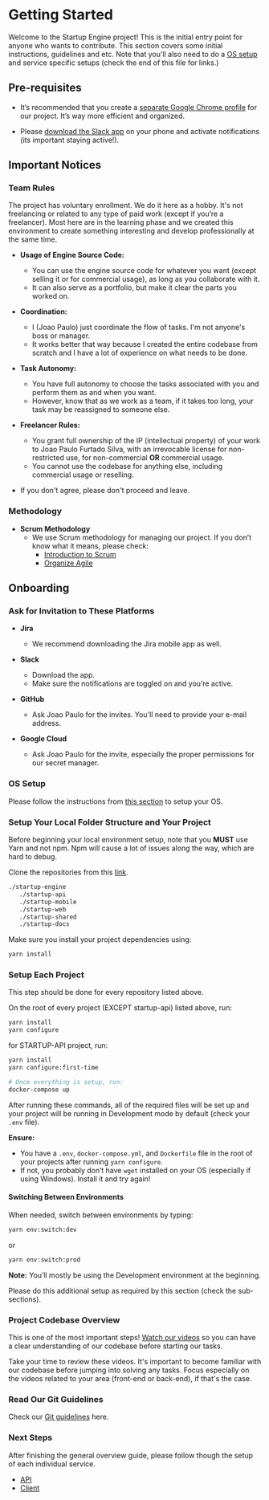 # Getting Started

Welcome to the Startup Engine project! This is the initial entry point for anyone who wants to contribute. This section covers some initial instructions, guidelines and etc. Note that you'll also need to do a [OS setup](../os/os-setup.md) and service specific setups (check the end of this file for links.)

## Pre-requisites


- It’s recommended that you create a [separate Google Chrome profile](https://www.youtube.com/watch?v=pEMhTumFtPo&ab_channel=MaxDalton) for our project. It’s way more efficient and organized.

- Please [download the Slack app](https://slack.com/downloads/windows) on your phone and activate notifications (its important staying active!).



## Important Notices

### Team Rules

The project has voluntary enrollment. We do it here as a hobby. It's not freelancing or related to any type of paid work (except if you’re a freelancer). Most here are in the learning phase and we created this environment to create something interesting and develop professionally at the same time.

- **Usage of Engine Source Code:**
  - You can use the engine source code for whatever you want (except selling it or for commercial usage), as long as you collaborate with it.
  - It can also serve as a portfolio, but make it clear the parts you worked on.

- **Coordination:**
  - I (Joao Paulo) just coordinate the flow of tasks. I'm not anyone's boss or manager.
  - It works better that way because I created the entire codebase from scratch and I have a lot of experience on what needs to be done.

- **Task Autonomy:**
  - You have full autonomy to choose the tasks associated with you and perform them as and when you want.
  - However, know that as we work as a team, if it takes too long, your task may be reassigned to someone else.

- **Freelancer Rules:**
  - You grant full ownership of the IP (intellectual property) of your work to Joao Paulo Furtado Silva, with an irrevocable license for non-restricted use, for non-commercial **OR** commercial usage.
  - You cannot use the codebase for anything else, including commercial usage or reselling.

- If you don't agree, please don't proceed and leave.

### Methodology

- **Scrum Methodology**
  - We use Scrum methodology for managing our project. If you don’t know what it means, please check:
    - [Introduction to Scrum](https://www.youtube.com/watch?v=InbOnXMAA7k&ab_channel=Moxie)
    - [Organize Agile](https://www.youtube.com/watch?v=2Vt7Ik8Ublw&ab_channel=OrganizeAgile)

 
## Onboarding

### Ask for Invitation to These Platforms


- **Jira**
  - We recommend downloading the Jira mobile app as well.

- **Slack**
  - Download the app.
  - Make sure the notifications are toggled on and you’re active.

- **GitHub**
  - Ask Joao Paulo for the invites. You'll need to provide your e-mail address.

- **Google Cloud**
  - Ask Joao Paulo for the invite, especially the proper permissions for our secret manager.


### OS Setup

Please follow the instructions from [this section](../os/os-setup.md) to setup your OS.


### Setup Your Local Folder Structure and Your Project

Before beginning your local environment setup, note that you **MUST** use Yarn and not npm. Npm will cause a lot of issues along the way, which are hard to debug.

Clone the repositories from this [link](https://github.com/orgs/startup-bootstrap-engine/repositories).

```bash
./startup-engine
   ./startup-api
   ./startup-mobile
   ./startup-web
   ./startup-shared
   ./startup-docs
```
Make sure you install your project dependencies using:

```bash
yarn install
```

### Setup Each Project

This step should be done for every repository listed above.

On the root of every project (EXCEPT startup-api) listed above, run:

```bash
yarn install
yarn configure
```

for STARTUP-API project, run:

```bash
yarn install
yarn configure:first-time

# Once everything is setup, run:
docker-compose up
```
 
After running these commands, all of the required files will be set up and your project will be running in Development mode by default (check your `.env` file).

**Ensure:**
- You have a `.env`, `docker-compose.yml`, and `Dockerfile` file in the root of your projects after running `yarn configure`.
- If not, you probably don’t have `wget` installed on your OS (especially if using Windows). Install it and try again!

#### Switching Between Environments

When needed, switch between environments by typing:

```bash
yarn env:switch:dev
```

or

```bash
yarn env:switch:prod
```

**Note:** You’ll mostly be using the Development environment at the beginning.

Please do this additional setup as required by this section (check the sub-sections).

### Project Codebase Overview

This is one of the most important steps! [Watch our videos](./project-structure-overview.mdx) so you can have a clear understanding of our codebase before starting our tasks.


Take your time to review these videos. It's important to become familiar with our codebase before jumping into solving any tasks. Focus especially on the videos related to your area (front-end or back-end), if that's the case.

### Read Our Git Guidelines

Check our [Git guidelines](./git.md) here.


### Next Steps

After finishing the general overview guide, please follow though the setup of each individual service.

- [API](../api/getting-started.md)
- [Client](../client/getting-started.md)
